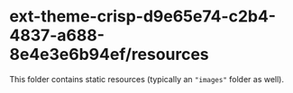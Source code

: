 # ext-theme-crisp-d9e65e74-c2b4-4837-a688-8e4e3e6b94ef/resources

This folder contains static resources (typically an `"images"` folder as well).
